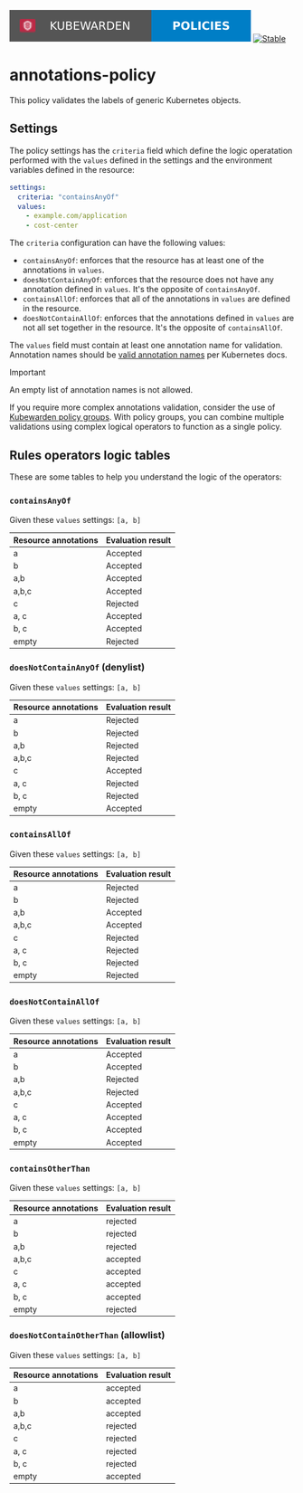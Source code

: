 [![Kubewarden Policy Repository](https://github.com/kubewarden/community/blob/main/badges/kubewarden-policies.svg)](https://github.com/kubewarden/community/blob/main/REPOSITORIES.md#policy-scope)
[![Stable](https://img.shields.io/badge/status-stable-brightgreen?style=for-the-badge)](https://github.com/kubewarden/community/blob/main/REPOSITORIES.md#stable)

# annotations-policy

This policy validates the labels of generic Kubernetes objects.

## Settings

The policy settings has the `criteria` field which define the logic operatation
performed with the `values` defined in the settings and the environment variables
defined in the resource:

```yaml
settings:
  criteria: "containsAnyOf"
  values:
    - example.com/application
    - cost-center
```

The `criteria` configuration can have the following values:

- `containsAnyOf`: enforces that the resource has at least one of the
  annotations in `values`.
- `doesNotContainAnyOf`: enforces that the resource does not have any annotation
  defined in `values`. It's the opposite of `containsAnyOf`.
- `containsAllOf`: enforces that all of the annotations in `values` are defined in
  the resource.
- `doesNotContainAllOf`: enforces that the annotations defined in `values` are
  not all set together in the resource. It's the opposite of `containsAllOf`.

The `values` field must contain at least one annotation name for
validation. Annotation names should be [valid annotation
names](https://kubernetes.io/docs/concepts/overview/working-with-objects/annotations/#syntax-and-character-set)
per Kubernetes docs.

> [!IMPORTANT]  
> An empty list of annotation names is not allowed.

If you require more complex annotations validation, consider the use
of [Kubewarden policy groups](https://docs.kubewarden.io/howtos/policy-groups).
With policy groups, you can combine multiple validations using complex logical
operators to function as a single policy.

## Rules operators logic tables

These are some tables to help you understand the logic of the operators:

### `containsAnyOf`

Given these `values` settings: `[a, b]`

| Resource annotations | Evaluation result |
| -------------------- | ----------------- |
| a                    | Accepted          |
| b                    | Accepted          |
| a,b                  | Accepted          |
| a,b,c                | Accepted          |
| c                    | Rejected          |
| a, c                 | Accepted          |
| b, c                 | Accepted          |
| empty                | Rejected          |

### `doesNotContainAnyOf` (denylist)

Given these `values` settings: `[a, b]`

| Resource annotations | Evaluation result |
| -------------------- | ----------------- |
| a                    | Rejected          |
| b                    | Rejected          |
| a,b                  | Rejected          |
| a,b,c                | Rejected          |
| c                    | Accepted          |
| a, c                 | Rejected          |
| b, c                 | Rejected          |
| empty                | Accepted          |

### `containsAllOf`

Given these `values` settings: `[a, b]`

| Resource annotations | Evaluation result |
| -------------------- | ----------------- |
| a                    | Rejected          |
| b                    | Rejected          |
| a,b                  | Accepted          |
| a,b,c                | Accepted          |
| c                    | Rejected          |
| a, c                 | Rejected          |
| b, c                 | Rejected          |
| empty                | Rejected          |

### `doesNotContainAllOf`

Given these `values` settings: `[a, b]`

| Resource annotations | Evaluation result |
| -------------------- | ----------------- |
| a                    | Accepted          |
| b                    | Accepted          |
| a,b                  | Rejected          |
| a,b,c                | Rejected          |
| c                    | Accepted          |
| a, c                 | Accepted          |
| b, c                 | Accepted          |
| empty                | Accepted          |

### `containsOtherThan`

Given these `values` settings: `[a, b]`

| Resource annotations | Evaluation result |
| -------------------- | ----------------- |
| a                    | rejected          |
| b                    | rejected          |
| a,b                  | rejected          |
| a,b,c                | accepted          |
| c                    | accepted          |
| a, c                 | accepted          |
| b, c                 | accepted          |
| empty                | rejected          |

### `doesNotContainOtherThan` (allowlist)

Given these `values` settings: `[a, b]`

| Resource annotations | Evaluation result |
| -------------------- | ----------------- |
| a                    | accepted          |
| b                    | accepted          |
| a,b                  | accepted          |
| a,b,c                | rejected          |
| c                    | rejected          |
| a, c                 | rejected          |
| b, c                 | rejected          |
| empty                | accepted          |
